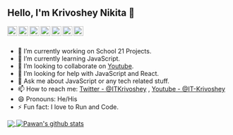 ## Hello, I'm Krivoshey Nikita 👋
<a href="https://twitter.com/ITKrivoshey">
	<img align="left" alt="Pawan's Twitter" width="22px" src="https://cdn.jsdelivr.net/npm/simple-icons@v3/icons/twitter.svg" />
</a>
<a href="https://www.linkedin.com/in/itkrivoshey">
	<img align="left" alt="Pawan's Linkdein" width="22px" src="https://cdn.jsdelivr.net/npm/simple-icons@v3/icons/linkedin.svg" />
</a>
<a href="https://github.com/IT-Krivoshey">
	<img align="left" alt="Pawan's Github" width="22px" src="https://cdn.jsdelivr.net/npm/simple-icons@v3/icons/github.svg" />
</a>
<a href="https://t.me/ITKrivoshey">
	<img align="left" alt="Pawan's Telegram" width="22px" src="https://cdn.jsdelivr.net/npm/simple-icons@v3/icons/telegram.svg" />
</a>
<a href="https://www.instagram.com/itkrivoshey">
	<img align="left" alt="Pawan's Instagram" width="22px" src="https://cdn.jsdelivr.net/npm/simple-icons@v3/icons/instagram.svg" />
</a>
<a href="https://www.facebook.com/ITKrivoshey">
	<img align="left" alt="Pawan's Facebook" width="22px" src="https://cdn.jsdelivr.net/npm/simple-icons@v3/icons/facebook.svg" />
</a>
<a href="https://www.youtube.com/c/ITKrivoshey">
	<img align="left" alt="Pawan's Youtube" width="22px" src="https://cdn.jsdelivr.net/npm/simple-icons@v3/icons/youtube.svg" />
</a>

<br/>
<br/>

- 🔭 I’m currently working on School 21 Projects.
- 🌱 I’m currently learning JavaScript.
- 👯 I’m looking to collaborate on [Youtube](https://www.youtube.com/c/ITKrivoshey).
- 🤔 I’m looking for help with JavaScript and React.
- 💬 Ask me about JavaScript or any tech related stuff.
- 📫 How to reach me: [Twitter - @ITKrivoshey](https://twitter.com/ITKrivoshey) , [Youtube - @IT-Krivoshey](https://www.youtube.com/c/ITKrivoshey)
- 😄 Pronouns: He/His
- ⚡ Fun fact: I love to Run and Code.

<a href="https://github.com/IT-Krivoshey">
  <img align="center" src="https://github-readme-stats.vercel.app/api/top-langs/?username=IT-Krivoshey&theme=light&hide_langs_below=1" />
</a>
<a href="https://github.com/IT-Krivoshey">
 <img align="center" src="https://github-readme-stats.vercel.app/api?username=IT-Krivoshey&show_icons=true&theme=light&line_height=27" alt="Pawan's github stats"/>
</a>
